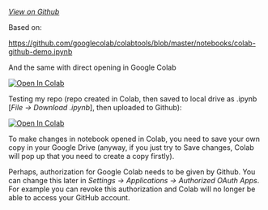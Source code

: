*[View on Github](https://github.com/heniczyna/colab_import)*

Based on:

https://github.com/googlecolab/colabtools/blob/master/notebooks/colab-github-demo.ipynb

And the same with direct opening in Google Colab 

[![Open In Colab](https://colab.research.google.com/assets/colab-badge.svg)](https://colab.research.google.com/github/googlecolab/colabtools/blob/master/notebooks/colab-github-demo.ipynb)

Testing my repo (repo created in Colab, then saved to local drive as .ipynb [*File -> Download .ipynb*], then uploaded to Github):

[![Open In Colab](https://colab.research.google.com/assets/colab-badge.svg)](https://colab.research.google.com/github/heniczyna/colab_import/blob/master/Github_Colab_integration_test.ipynb)

To make changes in notebook opened in Colab, you need to save your own copy in your Google Drive (anyway, if you just try to Save changes, Colab will pop up that you need to create a copy firstly). 

Perhaps, authorization for Google Colab needs to be given by Github. You can change this later in *Settings -> Applications -> Authorized OAuth Apps*. For example you can revoke this authorization and Colab will no longer be able to access your GitHub account.
